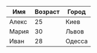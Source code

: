 | Имя      | Возраст | Город      |
|----------|--------|------------|
| Алекс    | 25     | Киев       |
| Мария    | 30     | Львов      |
| Иван     | 28     | Одесса     |

